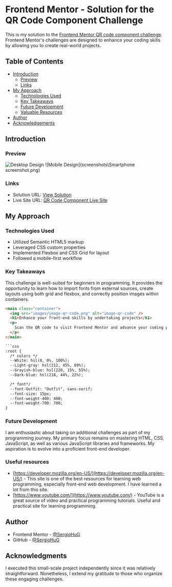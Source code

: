 # Frontend Mentor - Solution for the QR Code Component Challenge

This is my solution to the [Frontend Mentor QR code component challenge](https://www.frontendmentor.io/challenges/qr-code-component-iux_sIO_H). Frontend Mentor's challenges are designed to enhance your coding skills by allowing you to create real-world projects.

## Table of Contents

- [Introduction](#introduction)
  - [Preview](#preview)
  - [Links](#links)
- [My Approach](#my-approach)
  - [Technologies Used](#technologies-used)
  - [Key Takeaways](#key-takeaways)
  - [Future Development](#future-development)
  - [Valuable Resources](#valuable-resources)
- [Author](#author)
- [Acknowledgements](#acknowledgements)

## Introduction

### Preview

![Desktop Design](qr-code-component-main\screenshots\desktop-screenshot.png)
![Mobile Design](screenshots\Smartphone screenshot.png)

### Links

- Solution URL: [View Solution](https://your-solution-url.com)
- Live Site URL: [QR Code Component Live Site](https://qr-code-component-jet-six.vercel.app/)

## My Approach

### Technologies Used

- Utilized Semantic HTML5 markup
- Leveraged CSS custom properties
- Implemented Flexbox and CSS Grid for layout
- Followed a mobile-first workflow

### Key Takeaways

This challenge is well-suited for beginners in programming. It provides the opportunity to learn how to import fonts from external sources, create layouts using both grid and flexbox, and correctly position images within containers.

```html
<main class="container">
  <img src="images/image-qr-code.png" alt="image-qr-code" />
  <h1>Enhance your front-end skills by undertaking projects</h1>
  <p>
    Scan the QR code to visit Frontend Mentor and advance your coding proficiency.
  </p>
</main>

```css
:root {
  /* colors */
  --White: hsl(0, 0%, 100%);
  --Light-gray: hsl(212, 45%, 89%);
  --Grayish-blue: hsl(220, 15%, 55%);
  --Dark-blue: hsl(218, 44%, 22%);

  /* font*/
  --font-Outfit: "Outfit", sans-serif;
  --font-size: 15px;
  --font-weight-400: 400;
  --font-weight-700: 700;
}
```

### Future Development

I am enthusiastic about taking on additional challenges as part of my programming journey. My primary focus remains on mastering HTML, CSS, JavaScript, as well as various JavaScript libraries and frameworks. My aspiration is to evolve into a proficient front-end developer.

### Useful resources

- [https://developer.mozilla.org/en-US/](https://developer.mozilla.org/en-US/) - This site is one of the best resources for learning web programming, especially front-end web development. I have learned a lot from this site.
- [https://www.youtube.com/](https://www.youtube.com/) - YouTube is a great source of video and practical programming tutorials. Useful and practical site for learning programming.



## Author


- Frontend Mentor - [@SergioHuG](https://www.frontendmentor.io/profile/SergioHuG)
- GitHub - [@SergioHuG](https://github.com/SergioHuG)

## Acknowledgments

I executed this small-scale project independently since it was relatively straightforward. Nonetheless, I extend my gratitude to those who organize these engaging challenges.